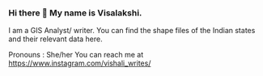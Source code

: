 ### Hi there 👋 My name is Visalakshi.
I am a GIS Analyst/ writer. You can find the shape files of the Indian states and their relevant data here. 

Pronouns : She/her
You can reach me at
https://www.instagram.com/vishali_writes/
